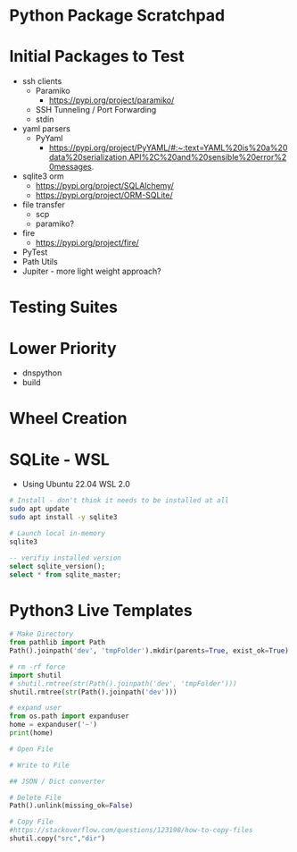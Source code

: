 # Python Package Scratchpad

# Initial Packages to Test
* ssh clients
  * Paramiko
    * https://pypi.org/project/paramiko/
  * SSH Tunneling / Port Forwarding
  * stdin
* yaml parsers
  * PyYaml
    * https://pypi.org/project/PyYAML/#:~:text=YAML%20is%20a%20data%20serialization,API%2C%20and%20sensible%20error%20messages.
* sqlite3 orm
  * https://pypi.org/project/SQLAlchemy/
  * https://pypi.org/project/ORM-SQLite/
* file transfer
  * scp
  * paramiko?
* fire
  * https://pypi.org/project/fire/
* PyTest
* Path Utils
* Jupiter - more light weight approach?

# Testing Suites

# Lower Priority
* dnspython
* build

# Wheel Creation


# SQLite - WSL
* Using Ubuntu 22.04 WSL 2.0
```bash
# Install - don't think it needs to be installed at all
sudo apt update
sudo apt install -y sqlite3

# Launch local in-memory
sqlite3
```
```sql
-- verifiy installed version
select sqlite_version();
select * from sqlite_master;
```

# Python3 Live Templates
```python
# Make Directory
from pathlib import Path
Path().joinpath('dev', 'tmpFolder').mkdir(parents=True, exist_ok=True)

# rm -rf force
import shutil
# shutil.rmtree(str(Path().joinpath('dev', 'tmpFolder')))
shutil.rmtree(str(Path().joinpath('dev')))

# expand user
from os.path import expanduser
home = expanduser('~')
print(home)

# Open File

# Write to File

## JSON / Dict converter

# Delete File
Path().unlink(missing_ok=False)

# Copy File
#https://stackoverflow.com/questions/123198/how-to-copy-files
shutil.copy("src","dir")



```